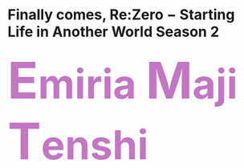# Finally comes, Re:Zero − Starting Life in Another World Season 2

<h1 style="font-size: 80px; display: block; margin: 0em auto; color: #c376c3; border-bottom: none;"><span style="
    font-size: 100px;
">E</span>miria <span style="
    font-size: 100px;
">M</span>aji <span style="
    font-size: 100px;
">T</span>enshi</h1>